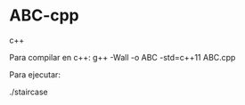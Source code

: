 # ABC-cpp
c++

Para compilar en c++: g++ -Wall -o ABC -std=c++11 ABC.cpp

Para ejecutar:

./staircase